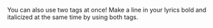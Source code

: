 You can also use two tags at once! Make a line in your lyrics bold and italicized at the same time by using both tags.
